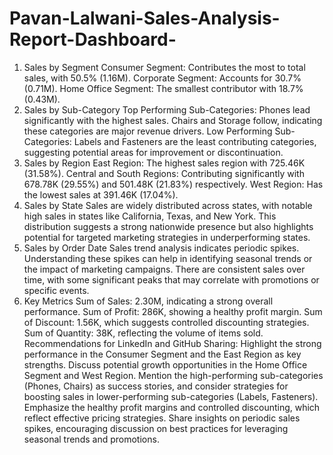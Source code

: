 # Pavan-Lalwani-Sales-Analysis-Report-Dashboard-

1. Sales by Segment
Consumer Segment: Contributes the most to total sales, with 50.5% (1.16M).
Corporate Segment: Accounts for 30.7% (0.71M).
Home Office Segment: The smallest contributor with 18.7% (0.43M).
2. Sales by Sub-Category
Top Performing Sub-Categories:
Phones lead significantly with the highest sales.
Chairs and Storage follow, indicating these categories are major revenue drivers.
Low Performing Sub-Categories:
Labels and Fasteners are the least contributing categories, suggesting potential areas for improvement or discontinuation.
3. Sales by Region
East Region: The highest sales region with 725.46K (31.58%).
Central and South Regions: Contributing significantly with 678.78K (29.55%) and 501.48K (21.83%) respectively.
West Region: Has the lowest sales at 391.46K (17.04%).
4. Sales by State
Sales are widely distributed across states, with notable high sales in states like California, Texas, and New York.
This distribution suggests a strong nationwide presence but also highlights potential for targeted marketing strategies in underperforming states.
5. Sales by Order Date
Sales trend analysis indicates periodic spikes. Understanding these spikes can help in identifying seasonal trends or the impact of marketing campaigns.
There are consistent sales over time, with some significant peaks that may correlate with promotions or specific events.
6. Key Metrics
Sum of Sales: 2.30M, indicating a strong overall performance.
Sum of Profit: 286K, showing a healthy profit margin.
Sum of Discount: 1.56K, which suggests controlled discounting strategies.
Sum of Quantity: 38K, reflecting the volume of items sold.
Recommendations for LinkedIn and GitHub Sharing:
Highlight the strong performance in the Consumer Segment and the East Region as key strengths.
Discuss potential growth opportunities in the Home Office Segment and West Region.
Mention the high-performing sub-categories (Phones, Chairs) as success stories, and consider strategies for boosting sales in lower-performing sub-categories (Labels, Fasteners).
Emphasize the healthy profit margins and controlled discounting, which reflect effective pricing strategies.
Share insights on periodic sales spikes, encouraging discussion on best practices for leveraging seasonal trends and promotions.
